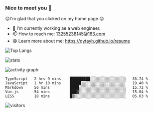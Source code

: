 ### Nice to meet you 👋

😊I'm glad that you clicked on my home page.😊

- 🔭 I’m currently working ae a web engineer.
- 📫 How to reach me: 13255238145@163.com
- 😄 Learn more about me: https://qytayh.github.io/resume

![Top Langs](https://github-readme-stats.vercel.app/api/top-langs?username=qytayh) 

![stats](https://github-readme-stats.vercel.app/api?username=qytayh&show_icons=true&theme=radical&layout=compact)
	
![activity graph](https://activity-graph.herokuapp.com/graph?username=qytayh&theme=dracula)

<!--START_SECTION:waka-->
```text
TypeScript   2 hrs 9 mins    █████████░░░░░░░░░░░░░░░░   35.74 % 
JavaScript   1 hr 10 mins    █████░░░░░░░░░░░░░░░░░░░░   19.40 % 
Markdown     56 mins         ████░░░░░░░░░░░░░░░░░░░░░   15.72 % 
Vue.js       54 mins         ███▓░░░░░░░░░░░░░░░░░░░░░   15.04 % 
LESS         18 mins         █▒░░░░░░░░░░░░░░░░░░░░░░░   05.03 % 
```
<!--END_SECTION:waka-->

![visitors](https://visitor-badge.glitch.me/badge?page_id=qytayh)


<!--
**qytayh/qytayh** is a ✨ _special_ ✨ repository because its `README.md` (this file) appears on your GitHub profile.

Here are some ideas to get you started:

- 🔭 I’m currently working on ...
- 🌱 I’m currently learning ...
- 👯 I’m looking to collaborate on ...
- 🤔 I’m looking for help with ...
- 💬 Ask me about ...
- 📫 How to reach me: ...
- 😄 Pronouns: ...
- ⚡ Fun fact: ...
-->
